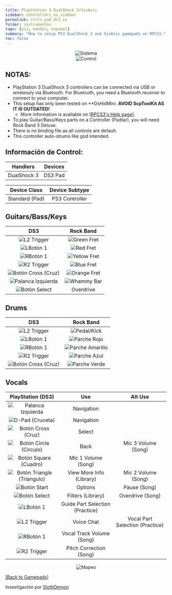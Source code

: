 ```yaml
---
title: PlayStation 3 DualShock 3/SixAxis
sidebar: controllers_es_sidebar
permalink: ctrls_pad_ds3_es
folder: instrumentos
tags: [ps3, mandos, espanol]
summary: "How to setup PS3 DualShock 3 and SixAxis gamepads on RPCS3."
toc: false
---
```


<div align="center"> <img src="https://carlmylo.github.io/docu-rpcs3/images/instruments/plat/ps3.png" alt="Sistema" title="Sistema"></div>

<div align="center"> <img src="https://carlmylo.github.io/docu-rpcs3/images/instruments/cont/ps3ds3controller.png" alt="Control" title="Control"></div>

## NOTAS:

* PlayStation 3 DualShock 3 controllers can be connected via USB or wirelessly via Bluetooth. For Bluetooth, you need a Bluetooth receiver to connect to your computer.
* This setup has only been tested on **DsHidMini. **AVOID ScpToolKit AS IT IS OUTDATED!**
	* More information is available on [[RPCS3's Help page]](https://wiki.rpcs3.net/index.php?title=Help:Controller_Configuration#Using_DualShock_3_controller).
* To play Guitar/Bass/Keys parts on a Controller (Padtar), you will need Rock Band 3 Deluxe.
* There is no binding file as all controls are default.
* This controller auto-strums like god intended.

## Información de Control:

| Handlers | Devices |
|:------------------:|:---------------------:|
| DualShock 3 | DS3 Pad |

| Device Class | Device Subtype |
|:------------------:|:---------------------:|
| Standard (Pad) | PS3 Controller |

## Guitars/Bass/Keys

| **DS3**          | **Rock Band** |
|:------------------:|:---------------------:|
| ![L2 Trigger](https://carlmylo.github.io/docu-rpcs3/images/btns/ctrls/ps3/l2.png "L2 Trigger") | ![Green Fret](https://carlmylo.github.io/docu-rpcs3/images/btns/gtrs/gf.png "Green Fret") |
| ![LBotón 1](https://carlmylo.github.io/docu-rpcs3/images/btns/ctrls/ps3/l1.png "LBotón 1") | ![Red Fret](https://carlmylo.github.io/docu-rpcs3/images/btns/gtrs/rf.png "Red Fret") |
| ![RBotón 1](https://carlmylo.github.io/docu-rpcs3/images/btns/ctrls/ps3/r1.png "RBotón 1") | ![Yellow Fret](https://carlmylo.github.io/docu-rpcs3/images/btns/gtrs/yf.png "Yellow Fret") |
| ![R2 Trigger](https://carlmylo.github.io/docu-rpcs3/images/btns/ctrls/ps3/r2.png "R2 Trigger") | ![Blue Fret](https://carlmylo.github.io/docu-rpcs3/images/btns/gtrs/bf.png "Blue Fret") |
| ![Botón Cross (Cruz)](https://carlmylo.github.io/docu-rpcs3/images/btns/ctrls/ps3/x.png "Botón Cross (Cruz)") | ![Orange Fret](https://carlmylo.github.io/docu-rpcs3/images/btns/gtrs/of.png "Orange Fret") |
| ![Palanca Izquierda](https://carlmylo.github.io/docu-rpcs3/images/btns/ctrls/ps3/ls.png "Palanca Izquierda") | ![Whammy Bar](https://carlmylo.github.io/docu-rpcs3/images/btns/gtrs/wb.png "Whammy Bar") |
| ![Botón Select](https://carlmylo.github.io/docu-rpcs3/images/btns/ctrls/ps3/sel.png "Botón Select") | Overdrive |

## Drums

| **DS3**          | **Rock Band** |
|:------------------:|:---------------------:|
| ![L2 Trigger](https://carlmylo.github.io/docu-rpcs3/images/btns/ctrls/ps3/l2.png "L2 Trigger") | ![Pedal/Kick](https://carlmylo.github.io/docu-rpcs3/images/btns/drms/rb/kp.png "Pedal/Kick") |
| ![LBotón 1](https://carlmylo.github.io/docu-rpcs3/images/btns/ctrls/ps3/l1.png "LBotón 1") | ![Parche Rojo](https://carlmylo.github.io/docu-rpcs3/images/btns/drms/rb/rp.png "Parche Rojo") |
| ![RBotón 1](https://carlmylo.github.io/docu-rpcs3/images/btns/ctrls/ps3/r1.png "RBotón 1") | ![Parche Amarillo](https://carlmylo.github.io/docu-rpcs3/images/btns/drms/rb/yp.png "Parche Amarillo") |
| ![R2 Trigger](https://carlmylo.github.io/docu-rpcs3/images/btns/ctrls/ps3/r2.png "R2 Trigger") | ![Parche Azul](https://carlmylo.github.io/docu-rpcs3/images/btns/drms/rb/bp.png "Parche Azul") |
| ![Botón Cross (Cruz)](https://carlmylo.github.io/docu-rpcs3/images/btns/ctrls/ps3/x.png "Botón Cross (Cruz)") | ![Parche Verde](https://carlmylo.github.io/docu-rpcs3/images/btns/drms/rb/gp.png "Parche Verde") |


## Vocals

| **PlayStation (DS3)** | **Use**                         | **Alt Use**         |
|:---------------------:|:-------------------------------:|:-------------------:|
| ![Palanca Izquierda](https://carlmylo.github.io/docu-rpcs3/images/btns/ctrls/ps3/ls.png "Palanca Izquierda") | Navigation | |
| ![D-Pad (Cruceta)](https://carlmylo.github.io/docu-rpcs3/images/btns/ctrls/ps3/dp.png "D-Pad (Cruceta)") | Navigation | |
| ![Botón Cross (Cruz)](https://carlmylo.github.io/docu-rpcs3/images/btns/ctrls/ps3/x.png "Botón Cross (Cruz)") | Select | |
| ![Botón Circle (Circulo)](https://carlmylo.github.io/docu-rpcs3/images/btns/ctrls/ps3/o.png "Botón Circle (Circulo)") | Back | Mic 3 Volume (Song) |
| ![Botón Square (Cuadro)](https://carlmylo.github.io/docu-rpcs3/images/btns/ctrls/ps3/s.png "Botón Square (Cuadro)") | Mic 1 Volume (Song) | |
| ![Botón Triangle (Triangulo)](https://carlmylo.github.io/docu-rpcs3/images/btns/ctrls/ps3/t.png "Botón Triangle (Triangulo)") | View More Info (Library) | Mic 2 Volume (Song) |
| ![Botón Start](https://carlmylo.github.io/docu-rpcs3/images/btns/ctrls/ps3/sta.png "Botón Start") | Options | Pause (Song) |
| ![Botón Select](https://carlmylo.github.io/docu-rpcs3/images/btns/ctrls/ps3/sel.png "Botón Select") | Filters (Library) | Overdrive (Song) |
| ![LBotón 1](https://carlmylo.github.io/docu-rpcs3/images/btns/ctrls/ps3/l1.png "LBotón 1") | Guide Part Selection (Practice) | |
| ![L2 Trigger](https://carlmylo.github.io/docu-rpcs3/images/btns/ctrls/ps3/l2.png "L2 Trigger") | Voice Chat | Vocal Part Selection (Practice) |
| ![RBotón 1](https://carlmylo.github.io/docu-rpcs3/images/btns/ctrls/ps3/r1.png "RBotón 1") | Vocal Track Volume (Song) | |
| ![R2 Trigger](https://carlmylo.github.io/docu-rpcs3/images/btns/ctrls/ps3/r2.png "R2 Trigger") | Pitch Correction (Song) | |

<div align="center"> <img src="https://carlmylo.github.io/docu-rpcs3/images/instruments/maps/padps3mapping.png" alt="Mapeo" title="Mapeo"></div>

[[Back to Gamepads]](https://carlmylo.github.io/docu-rpcs3/ctrls_pads)

Investigación por [SlothDemon](https://www.youtube.com/@SlothDemon1991)